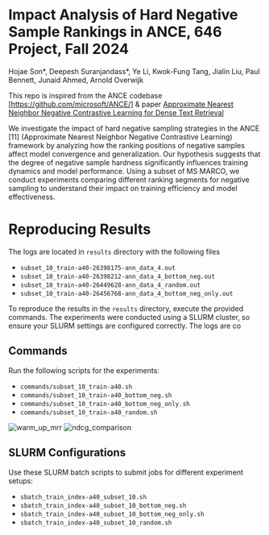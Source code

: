 # Impact Analysis of Hard Negative Sample Rankings in ANCE, 646 Project, Fall 2024
Hojae Son*, Deepesh Suranjandass*, Ye Li, Kwok-Fung Tang, Jialin Liu, Paul Bennett, Junaid Ahmed, Arnold Overwijk

This repo is inspired from the ANCE codebase [https://github.com/microsoft/ANCE/] & paper [Approximate Nearest Neighbor Negative Contrastive Learning for Dense Text Retrieval](https://arxiv.org/pdf/2007.00808.pdf) 

We investigate the impact of hard negative sampling strategies
in the ANCE [11] (Approximate Nearest Neighbor Negative Contrastive
Learning) framework by analyzing how the ranking positions
of negative samples affect model convergence and generalization.
Our hypothesis suggests that the degree of negative sample
hardness significantly influences training dynamics and model performance.
Using a subset of MS MARCO, we conduct experiments
comparing different ranking segments for negative sampling to
understand their impact on training efficiency and model effectiveness.

# Reproducing Results

The logs are located in `results` directory with the following files
- `subset_10_train-a40-26398175-ann_data_4.out`
- `subset_10_train-a40-26398212-ann_data_4_bottom_neg.out`
- `subset_10_train-a40-26449628-ann_data_4_random.out`
- `subset_10_train-a40-26456768-ann_data_4_bottom_neg_only.out`


To reproduce the results in the `results` directory, execute the provided commands. The experiments were conducted using a SLURM cluster, so ensure your SLURM settings are configured correctly.
The logs are co
## Commands
Run the following scripts for the experiments:

- `commands/subset_10_train-a40.sh`
- `commands/subset_10_train-a40_bottom_neg.sh`
- `commands/subset_10_train-a40_bottom_neg_only.sh`
- `commands/subset_10_train-a40_random.sh`

![warm_up_mrr](https://github.com/user-attachments/assets/08cd1ae1-4a04-4a61-95e9-af9a7ea9ae6d)
![ndcg_comparison](https://github.com/user-attachments/assets/87250c8c-504b-4c6e-9617-c9ffb5b99ac3)


## SLURM Configurations
Use these SLURM batch scripts to submit jobs for different experiment setups:

- `sbatch_train_index-a40_subset_10.sh`
- `sbatch_train_index-a40_subset_10_bottom_neg.sh`
- `sbatch_train_index-a40_subset_10_bottom_neg_only.sh`
- `sbatch_train_index-a40_subset_10_random.sh`

